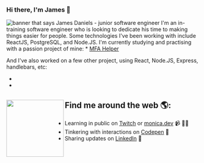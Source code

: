 ### Hi there, I'm James 👋

<img src="https://imgur.com/lT2xyTi" alt="banner that says James Daniels - junior software engineer">
I'm an in-training software engineer who is looking to dedicate his time to making things easier for people. Some technologies I've been working with include ReactJS, PostgreSQL, and Node.JS. I'm currently studying and practising with a passion project of mine:
* <a href="https://https://mfahelper.netlify.app">MFA Helper</a>

And I've also worked on a few other project, using React, Node.JS, Express, handlebars, etc:
* <a href="https://https://mfahelper.netlify.app"></a>
* <a href="https://https://mfahelper.netlify.app"></a>


## Find me around the web 🌎: <a href="https://github.com/sponsors/M0nica"><img align="left" width="150" height="150" src="https://github.com/M0nica/M0nica/blob/main/octomonica/m0nica-octocat-rotating.gif?raw=true"></a>
- Learning in public on <a href="https://www.twitch.tv/blacktechdiva">Twitch</a> or <a href="https://www.monica.dev">monica.dev</a> 📹 ✍🏾
- Tinkering with interactions on <a href="https://codepen.io/m0nica"> Codepen</a> 🏓
- Sharing updates on <a href="https://www.linkedin.com/in/monicampowell/">LinkedIn</a> 💼

<!--
**jimmythecode/jimmythecode** is a ✨ _special_ ✨ repository because its `README.md` (this file) appears on your GitHub profile.

Here are some ideas to get you started:

- 🔭 I’m currently working on ...
- 🌱 I’m currently learning ...
- 👯 I’m looking to collaborate on ...
- 🤔 I’m looking for help with ...
- 💬 Ask me about ...
- 📫 How to reach me: ...
- 😄 Pronouns: ...
- ⚡ Fun fact: ...
-->
